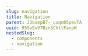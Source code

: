 ```yaml
---
slug: navigation
title: Navigation
parent: J3bsmpB7-_uuqm05peuTA
uuid: 95SvEwV7BznSChttFanpW
nestedSlug:
  - components
  - navigation
---
```

